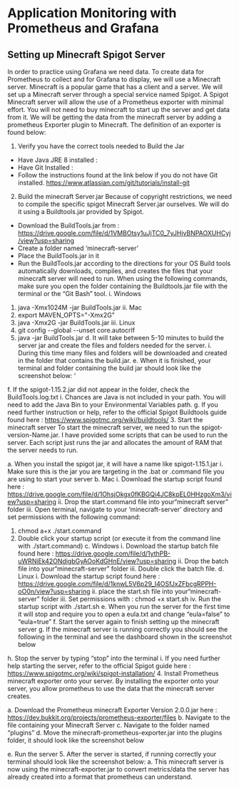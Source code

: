 # Application Monitoring with Prometheus and Grafana

## Setting up Minecraft Spigot Server 
In order to practice using Grafana we need data. To create data for Prometheus to collect and for Grafana to display, we will use a Minecraft server. Minecraft is a popular game that has a client and a server. We will set up a Minecraft server through a special service named Spigot.  A Spigot Minecraft server will allow the use of a Prometheus exporter with minimal effort. You will not need to buy minecraft to start up the server and get data from it. 
We will be getting the data from the minecraft server by adding a prometheus Exporter plugin to Minecraft. The definition of an exporter is found below: 
 
1.	Verify you have the correct tools needed to Build the Jar
 +	Have Java JRE 8  installed : 
 +	Have Git Installed :  
   +	Follow the instructions found at the link below if you do not have Git installed. https://www.atlassian.com/git/tutorials/install-git

2.	Build the minecraft Server.jar 
Because of copyright restrictions, we need to compile the specific spigot Minecraft Server.jar ourselves. We will do it using a Buildtools.jar provided by Spigot.

+ 	Download the BuildTools.jar from : https://drive.google.com/file/d/1VMBOtsy1uJjTC0_7yJHjvBNPAOXUHCyj/view?usp=sharing 
+ 	Create a folder named ‘minecraft-server’
+ 	Place the BuildTools.jar in it 
+ 	Run the BuildTools.jar according to the directions for your OS
Build tools automatically downloads, compiles, and creates the files that your minecraft server will need to run. 
When using the following commands, make sure you open the folder containing the Buildtools.jar file with the terminal or the  “Git Bash” tool.
i.	Windows
1.	 java -Xmx1024M -jar BuildTools.jar
ii.	Mac
1.	export MAVEN_OPTS="-Xmx2G" 
2.	java -Xmx2G -jar BuildTools.jar
iii.	Linux
1.	git config --global --unset core.autocrlf
2.	java -jar BuildTools.jar
d.	It will take between 5-10 minutes to build the server jar and create the files and folders needed for the server.
i.	During this time many files and folders will be downloaded and created in the folder that contains the build.jar. 
e.	When it is finished, your terminal and folder containing the build jar should look like the screenshot below:   ‘
 
f.	If the spigot-1.15.2.jar did not appear in the folder, check the BuildTools.log.txt
i.	Chances are Java is not included in your path. You will need to add the Java Bin to your Environmental Variables path. 
g.	If you need further instruction or help, refer to the official Spigot Buildtools guide found here : https://www.spigotmc.org/wiki/buildtools/ 
3.	Start the minecraft server 
To start the minecraft server, we need to run the spigot-version-Name.jar. I have provided some scripts that can be used to run the server. Each script just runs the jar and allocates the amount of RAM that the server needs to run. 

a.	When you install the spigot jar, it will have a name like spigot-1.15.1.jar 
i.	Make sure this is the jar you are targeting in the .bat or .command file you are using to start your server
b.	Mac
i.	Download the startup script found here : https://drive.google.com/file/d/1OhsjOkgx0fKBGQi4JC8kpEL0HHzgoXm3/view?usp=sharing 
ii.	Drop the start.command file into your“minecraft server” folder
iii.	Open terminal, navigate to your ‘minecraft-server’ directory and set permissions with the following command:
1.	chmod a+x  ./start.command
2.	Double click your startup script (or execute it from the command line with ./start.command)
c.	Windows
i.	Download the startup batch file found here : https://drive.google.com/file/d/1ythPB-uWRNiEk42ONdigbGyAOoKdGHnE/view?usp=sharing 
ii.	Drop the batch file into your“minecraft-server” folder
iii.	Double click the batch file.
d.	Linux
i.	Download the startup script found here : https://drive.google.com/file/d/1knwL5V6p29_I4OSfJxZFbcgRPPH-oO0n/view?usp=sharing 
ii.	place the start.sh file into your“minecraft-server” folder
iii.	Set permissions with : chmod +x start.sh
iv.	Run the startup script with ./start.sh
e.	When you run the server for the first time it will stop and require you to open a eula.txt and change “eula=false” to “eula=true”
f.	Start the server again to finish setting up the minecraft server
g.	If the minecraft server is running correctly you should see the following in the terminal and see the dashboard shown in the screenshot below
 
h.	Stop the server by typing “stop” into the terminal
i.	If you need further help starting the server, refer to the official Spigot guide here : https://www.spigotmc.org/wiki/spigot-installation/ 
4.	Install Prometheus minecraft exporter onto your server.
By installing the exporter onto your server, you allow prometheus to use the data that the minecraft server creates. 

a.	Download the Prometheus minecraft Exporter Version 2.0.0.jar here : https://dev.bukkit.org/projects/prometheus-exporter/files 
b.	Navigate to the file containing your Minecraft Server 
c.	Navigate to the folder named “plugins” 
d.	Move the minecraft-prometheus-exporter.jar into the plugins folder, it should look like the screenshot below
   

e.	Run the server 
5.	After the server is started, if running correctly your terminal should look like the screenshot below: 
a.	This minecraft server is now using the minecraft-exporter.jar to convert metrics/data the server has already created into a format that prometheus can understand. 
